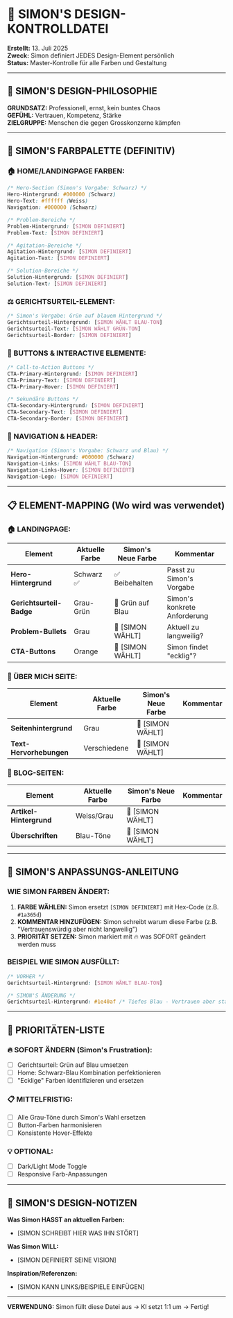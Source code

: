 # 🎨 SIMON'S DESIGN-KONTROLLDATEI

**Erstellt:** 13. Juli 2025  
**Zweck:** Simon definiert JEDES Design-Element persönlich  
**Status:** Master-Kontrolle für alle Farben und Gestaltung

---

## 🎯 **SIMON'S DESIGN-PHILOSOPHIE**

**GRUNDSATZ:** Professionell, ernst, kein buntes Chaos  
**GEFÜHL:** Vertrauen, Kompetenz, Stärke  
**ZIELGRUPPE:** Menschen die gegen Grosskonzerne kämpfen

---

## 🎨 **SIMON'S FARBPALETTE (DEFINITIV)**

### **🏠 HOME/LANDINGPAGE FARBEN:**
```css
/* Hero-Section (Simon's Vorgabe: Schwarz) */
Hero-Hintergrund: #000000 (Schwarz)
Hero-Text: #ffffff (Weiss)
Navigation: #000000 (Schwarz)

/* Problem-Bereiche */
Problem-Hintergrund: [SIMON DEFINIERT]
Problem-Text: [SIMON DEFINIERT]

/* Agitation-Bereiche */
Agitation-Hintergrund: [SIMON DEFINIERT]
Agitation-Text: [SIMON DEFINIERT]

/* Solution-Bereiche */
Solution-Hintergrund: [SIMON DEFINIERT]
Solution-Text: [SIMON DEFINIERT]
```

### **⚖️ GERICHTSURTEIL-ELEMENT:**
```css
/* Simon's Vorgabe: Grün auf blauem Hintergrund */
Gerichtsurteil-Hintergrund: [SIMON WÄHLT BLAU-TON]
Gerichtsurteil-Text: [SIMON WÄHLT GRÜN-TON]
Gerichtsurteil-Border: [SIMON DEFINIERT]
```

### **🔗 BUTTONS & INTERACTIVE ELEMENTE:**
```css
/* Call-to-Action Buttons */
CTA-Primary-Hintergrund: [SIMON DEFINIERT]
CTA-Primary-Text: [SIMON DEFINIERT]
CTA-Primary-Hover: [SIMON DEFINIERT]

/* Sekundäre Buttons */
CTA-Secondary-Hintergrund: [SIMON DEFINIERT]
CTA-Secondary-Text: [SIMON DEFINIERT]
CTA-Secondary-Border: [SIMON DEFINIERT]
```

### **📱 NAVIGATION & HEADER:**
```css
/* Navigation (Simon's Vorgabe: Schwarz und Blau) */
Navigation-Hintergrund: #000000 (Schwarz)
Navigation-Links: [SIMON WÄHLT BLAU-TON]
Navigation-Links-Hover: [SIMON DEFINIERT]
Navigation-Logo: [SIMON DEFINIERT]
```

---

## 📋 **ELEMENT-MAPPING (Wo wird was verwendet)**

### **🏠 LANDINGPAGE:**
| Element | Aktuelle Farbe | Simon's Neue Farbe | Kommentar |
|---------|---------------|-------------------|-----------|
| **Hero-Hintergrund** | Schwarz ✅ | ✅ Beibehalten | Passt zu Simon's Vorgabe |
| **Gerichtsurteil-Badge** | Grau-Grün | 🔄 Grün auf Blau | Simon's konkrete Anforderung |
| **Problem-Bullets** | Grau | 🔄 [SIMON WÄHLT] | Aktuell zu langweilig? |
| **CTA-Buttons** | Orange | 🔄 [SIMON WÄHLT] | Simon findet "ecklig"? |

### **📄 ÜBER MICH SEITE:**
| Element | Aktuelle Farbe | Simon's Neue Farbe | Kommentar |
|---------|---------------|-------------------|-----------|
| **Seitenhintergrund** | Grau | 🔄 [SIMON WÄHLT] | |
| **Text-Hervorhebungen** | Verschiedene | 🔄 [SIMON WÄHLT] | |

### **📝 BLOG-SEITEN:**
| Element | Aktuelle Farbe | Simon's Neue Farbe | Kommentar |
|---------|---------------|-------------------|-----------|
| **Artikel-Hintergrund** | Weiss/Grau | 🔄 [SIMON WÄHLT] | |
| **Überschriften** | Blau-Töne | 🔄 [SIMON WÄHLT] | |

---

## 🎯 **SIMON'S ANPASSUNGS-ANLEITUNG**

### **WIE SIMON FARBEN ÄNDERT:**

1. **FARBE WÄHLEN:** Simon ersetzt `[SIMON DEFINIERT]` mit Hex-Code (z.B. `#1a365d`)
2. **KOMMENTAR HINZUFÜGEN:** Simon schreibt warum diese Farbe (z.B. "Vertrauenswürdig aber nicht langweilig")
3. **PRIORITÄT SETZEN:** Simon markiert mit 🔥 was SOFORT geändert werden muss

### **BEISPIEL WIE SIMON AUSFÜLLT:**
```css
/* VORHER */
Gerichtsurteil-Hintergrund: [SIMON WÄHLT BLAU-TON]

/* SIMON'S ÄNDERUNG */
Gerichtsurteil-Hintergrund: #1e40af /* Tiefes Blau - Vertrauen aber stark */
```

---

## 🚨 **PRIORITÄTEN-LISTE**

### **🔥 SOFORT ÄNDERN (Simon's Frustration):**
- [ ] Gerichtsurteil: Grün auf Blau umsetzen
- [ ] Home: Schwarz-Blau Kombination perfektionieren
- [ ] "Ecklige" Farben identifizieren und ersetzen

### **📋 MITTELFRISTIG:**
- [ ] Alle Grau-Töne durch Simon's Wahl ersetzen
- [ ] Button-Farben harmonisieren
- [ ] Konsistente Hover-Effekte

### **💡 OPTIONAL:**
- [ ] Dark/Light Mode Toggle
- [ ] Responsive Farb-Anpassungen

---

## 💬 **SIMON'S DESIGN-NOTIZEN**

**Was Simon HASST an aktuellen Farben:**
- [SIMON SCHREIBT HIER WAS IHN STÖRT]

**Was Simon WILL:**
- [SIMON DEFINIERT SEINE VISION]

**Inspiration/Referenzen:**
- [SIMON KANN LINKS/BEISPIELE EINFÜGEN]

---

**VERWENDUNG:** Simon füllt diese Datei aus → KI setzt 1:1 um → Fertig!
